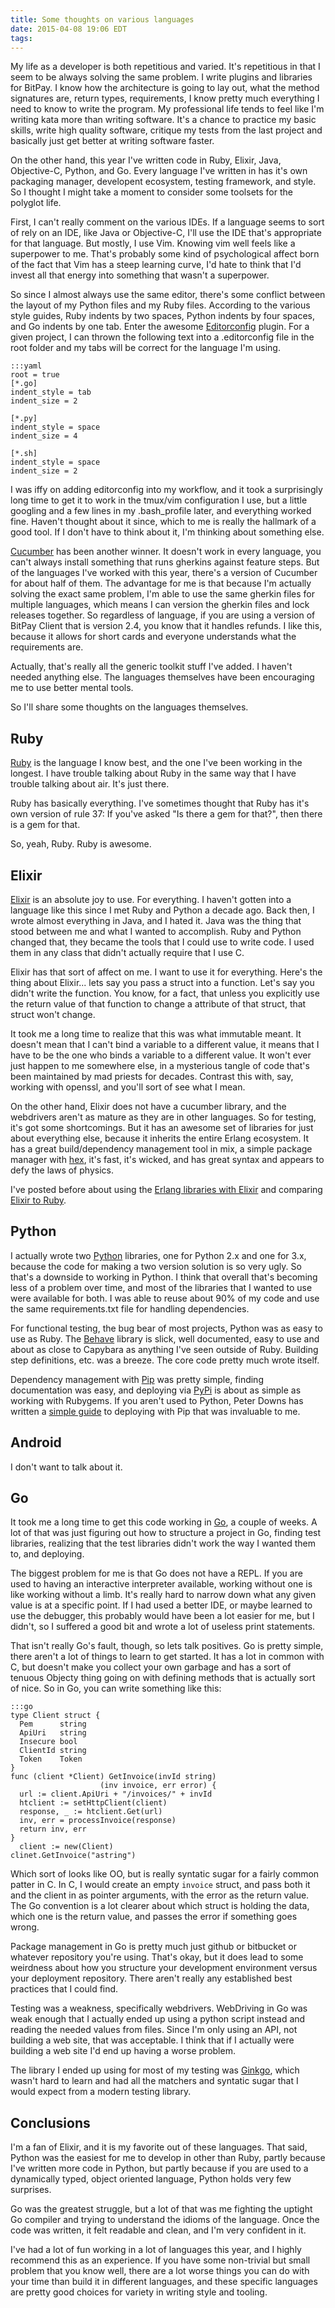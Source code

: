 ```yaml
---
title: Some thoughts on various languages
date: 2015-04-08 19:06 EDT
tags:
---
```


My life as a developer is both repetitious and varied. It's repetitious in that I seem to be always solving the same problem. I write plugins and libraries for BitPay. I know how the architecture is going to lay out, what the method signatures are, return types, requirements, I know pretty much everything I need to know to write the program. My professional life tends to feel like I'm writing kata more than writing software. It's a chance to practice my basic skills, write high quality software, critique my tests from the last project and basically just get better at writing software faster.

On the other hand, this year I've written code in Ruby, Elixir, Java, Objective-C, Python, and Go. Every language I've written in has it's own packaging manager, developent ecosystem, testing framework, and style. So I thought I might take a moment to consider some toolsets for the polyglot life.

First, I can't really comment on the various IDEs. If a language seems to sort of rely on an IDE, like Java or Objective-C, I'll use the IDE that's appropriate for that language. But mostly, I use Vim. Knowing vim well feels like a superpower to me. That's probably some kind of psychological affect born of the fact that Vim has a steep learning curve, I'd hate to think that I'd invest all that energy into something that wasn't a superpower.

So since I almost always use the same editor, there's some conflict between the layout of my Python files and my Ruby files. According to the various style guides, Ruby indents by two spaces, Python indents by four spaces, and Go indents by one tab. Enter the awesome [Editorconfig](http://editorconfig.org/) plugin. For a given project, I can thrown the following text into a .editorconfig file in the root folder and my tabs will be correct for the language I'm using.

    :::yaml
    root = true
    [*.go]
    indent_style = tab
    indent_size = 2
    
    [*.py]
    indent_style = space
    indent_size = 4
    
    [*.sh]
    indent_style = space
    indent_size = 2
   
I was iffy on adding editorconfig into my workflow, and it took a surprisingly long time to get it to work in the tmux/vim configuration I use, but a little googling and a few lines in my .bash\_profile later, and everything worked fine. Haven't thought about it since, which to me is really the hallmark of a good tool. If I don't have to think about it, I'm thinking about something else.

[Cucumber](https://cukes.info/) has been another winner. It doesn't work in every language, you can't always install something that runs gherkins against feature steps. But of the languages I've worked with this year, there's a version of Cucumber for about half of them. The advantage for me is that because I'm actually solving the exact same problem, I'm able to use the same gherkin files for multiple languages, which means I can version the gherkin files and lock releases together. So regardless of language, if you are using a version of BitPay Client that is version 2.4, you know that it handles refunds. I like this, because it allows for short cards and everyone understands what the requirements are.

Actually, that's really all the generic toolkit stuff I've added. I haven't needed anything else. The languages themselves have been encouraging me to use better mental tools.

So I'll share some thoughts on the languages themselves. 

## Ruby

[Ruby](https://www.ruby-lang.org/en/) is the language I know best, and the one I've been working in the longest. I have trouble talking about Ruby in the same way that I have trouble talking about air. It's just there.

Ruby has basically everything. I've sometimes thought that Ruby has it's own version of rule 37: If you've asked "Is there a gem for that?", then there is a gem for that.

So, yeah, Ruby. Ruby is awesome.

## Elixir

[Elixir](http://elixir-lang.org/) is an absolute joy to use. For everything. I haven't gotten into a language like this since I met Ruby and Python a decade ago. Back then, I wrote almost everything in Java, and I hated it. Java was the thing that stood between me and what I wanted to accomplish. Ruby and Python changed that, they became the tools that I could use to write code. I used them in any class that didn't actually require that I use C.

Elixir has that sort of affect on me. I want to use it for everything. Here's the thing about Elixir... lets say you pass a struct into a function. Let's say you didn't write the function. You know, for a fact, that unless you explicitly use the return value of that function to change a attribute of that struct, that struct won't change.

It took me a long time to realize that this was what immutable meant. It doesn't mean that I can't bind a variable to a different value, it means that I have to be the one who binds a variable to a different value. It won't ever just happen to me somewhere else, in a mysterious tangle of code that's been maintained by mad priests for decades. Contrast this with, say, working with openssl, and you'll sort of see what I mean.

On the other hand, Elixir does not have a cucumber library, and the webdrivers aren't as mature as they are in other languages. So for testing, it's got some shortcomings. But it has an awesome set of libraries for just about everything else, because it inherits the entire Erlang ecosystem. It has a great build/dependency management tool in mix, a simple package manager with [hex](https://hex.pm/), it's fast, it's wicked, and has great syntax and appears to defy the laws of physics.

I've posted before about using the [Erlang libraries with Elixir](http://www.johnpdaigle.com/complexable/2014/12/22/from-keys-to-pem-in-elixir.html) and comparing [Elixir to Ruby](http://www.johnpdaigle.com/complexable/2014/12/30/translating-ruby-to-elixir.html).

## Python

I actually wrote two [Python](https://www.python.org/) libraries, one for Python 2.x and one for 3.x, because the code for making a two version solution is so very ugly. So that's a downside to working in Python. I think that overall that's becoming less of a problem over time, and most of the libraries that I wanted to use were available for both. I was able to reuse about 90% of my code and use the same requirements.txt file for handling dependencies.

For functional testing, the bug bear of most projects, Python was as easy to use as Ruby. The [Behave](http://pythonhosted.org/behave/) library is slick, well documented, easy to use and about as close to Capybara as anything I've seen outside of Ruby. Building step definitions, etc. was a breeze. The core code pretty much wrote itself.

Dependency management with [Pip](https://pip.pypa.io/en/stable/) was pretty simple, finding documentation was easy, and deploying via [PyPi](https://pypi.python.org/pypi) is about as simple as working with Rubygems. If you aren't used to Python, Peter Downs has written a [simple guide](http://peterdowns.com/posts/first-time-with-pypi.html) to deploying with Pip that was invaluable to me.

## Android

I don't want to talk about it.

## Go

It took me a long time to get this code working in [Go](http://golang.org/), a couple of weeks. A lot of that was just figuring out how to structure a project in Go, finding test libraries, realizing that the test libraries didn't work the way I wanted them to, and deploying.

The biggest problem for me is that Go does not have a REPL. If you are used to having an interactive interpreter available, working without one is like working without a limb. It's really hard to narrow down what any given value is at a specific point. If I had used a better IDE, or maybe learned to use the debugger, this probably would have been a lot easier for me, but I didn't, so I suffered a good bit and wrote a lot of useless print statements.

That isn't really Go's fault, though, so lets talk positives. Go is pretty simple, there aren't a lot of things to learn to get started. It has a lot in common with C, but doesn't make you collect your own garbage and has a sort of tenuous Objecty thing going on with defining methods that is actually sort of nice. So in Go, you can write something like this:

    :::go
    type Client struct {
      Pem      string
      ApiUri   string
      Insecure bool
      ClientId string
      Token    Token
    }
    func (client *Client) GetInvoice(invId string) 
                        (inv invoice, err error) {
      url := client.ApiUri + "/invoices/" + invId
      htclient := setHttpClient(client)
      response, _ := htclient.Get(url)
      inv, err = processInvoice(response)
      return inv, err
    }
	  client := new(Client)
    clinet.GetInvoice("astring")

Which sort of looks like OO, but is really syntatic sugar for a fairly common patter in C. In C, I would create an empty `invoice` struct, and pass both it and the client in as pointer arguments, with the error as the return value. The Go convention is a lot clearer about which struct is holding the data, which one is the return value, and passes the error if something goes wrong.

Package management in Go is pretty much just github or bitbucket or whatever repository you're using. That's okay, but it does lead to some weirdness about how you structure your development environment versus your deployment repository. There aren't really any established best practices that I could find.

Testing was a weakness, specifically webdrivers. WebDriving in Go was weak enough that I actually ended up using a python script instead and reading the needed values from files. Since I'm only using an API, not building a web site, that was acceptable. I think that if I actually were building a web site I'd end up having a worse problem.

The library I ended up using for most of my testing was [Ginkgo](http://onsi.github.io/ginkgo/), which wasn't hard to learn and had all the matchers and syntatic sugar that I would expect from a modern testing library.

## Conclusions

I'm a fan of Elixir, and it is my favorite out of these languages. That said, Python was the easiest for me to develop in other than Ruby, partly because I've written more code in Python, but partly because if you are used to a dynamically typed, object oriented language, Python holds very few surprises. 

Go was the greatest struggle, but a lot of that was me fighting the uptight Go compiler and trying to understand the idioms of the language. Once the code was written, it felt readable and clean, and I'm very confident in it.

I've had a lot of fun working in a lot of languages this year, and I highly recommend this as an experience. If you have some non-trivial but small problem that you know well, there are a lot worse things you can do with your time than build it in different languages, and these specific languages are pretty good choices for variety in writing style and tooling.

